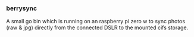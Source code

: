 ### berrysync

A small go bin which is running on an raspberry pi zero w to sync photos (raw & jpg) directly from the connected DSLR to the mounted cifs storage.